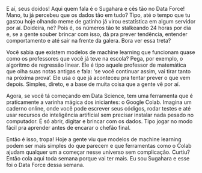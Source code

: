 E aí, seus doidos! Aqui quem fala é o Sugahara e cês tão no Data Force! Mano, tu já percebeu que os dados tão em tudo? Tipo, até o tempo que tu gastou hoje olhando meme de gatinho já virou estatística em algum servidor por aí. Doideira, né? Pois é, os números tão te stalkeando 24 horas por dia e, se a gente souber brincar com isso, dá pra prever tendência, entender comportamento e até sair na frente da galera. Bora ver essa treta?

Você sabia que existem modelos de machine learning que funcionam quase como os professores que você já teve na escola? Pega, por exemplo, o algoritmo de regressão linear. Ele é tipo aquele professor de matemática que olha suas notas antigas e fala: ‘se você continuar assim, vai tirar tanto na próxima prova’. Ele usa o que já aconteceu pra tentar prever o que vem depois. Simples, direto, e a base de muita coisa que a gente vê por aí.

Agora, se você tá começando em Data Science, tem uma ferramenta que é praticamente a varinha mágica dos iniciantes: o Google Colab. Imagina um caderno online, onde você pode escrever seus códigos, rodar testes e até usar recursos de inteligência artificial sem precisar instalar nada pesado no computador. É só abrir, digitar e brincar com os dados. Tipo jogar no modo fácil pra aprender antes de encarar o chefão final.

Então é isso, tropa! Hoje a gente viu que modelos de machine learning podem ser mais simples do que parecem e que ferramentas como o Colab ajudam qualquer um a começar nesse universo sem complicação. Curtiu? Então cola aqui toda semana porque vai ter mais. Eu sou Sugahara e esse foi o Data Force dessa semana.
